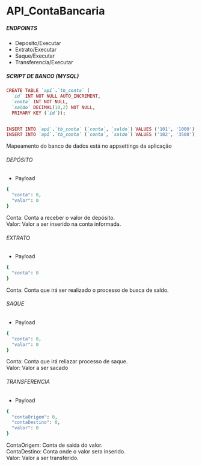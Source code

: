 # API_ContaBancaria

##### ENDPOINTS
- Deposito/Executar
- Extrato/Executar
- Saque/Executar
- Transferencia/Executar

##### SCRIPT DE BANCO (MYSQL)

```ruby
CREATE TABLE `api`.`tb_conta` (
  `id` INT NOT NULL AUTO_INCREMENT,
  `conta` INT NOT NULL,
  `saldo` DECIMAL(10,2) NOT NULL,
  PRIMARY KEY (`id`));


INSERT INTO `api`.`tb_conta` (`conta`, `saldo`) VALUES ('101', '1000');
INSERT INTO `api`.`tb_conta` (`conta`, `saldo`) VALUES ('102', '3500');
```

Mapeamento do banco de dados está no appsettings da aplicação

###### DEPÓSITO

- Payload
```ruby
{
  "conta": 0,
  "valor": 0
}
```

<p>
  Conta: Conta a receber o valor de depósito.<br />
  Valor: Valor a ser inserido na conta informada.
</p>

###### EXTRATO

- Payload
```ruby
{
  "conta": 0
}
```

<p>
  Conta: Conta que irá ser realizado o processo de busca de saldo.<br />
</p>

###### SAQUE

- Payload
```ruby
{
  "conta": 0,
  "valor": 0
}
```

<p>
  Conta: Conta que irá reliazar processo de saque.<br />
  Valor: Valor a ser sacado
</p>

###### TRANSFERENCIA

- Payload
```ruby
{
  "contaOrigem": 0,
  "contaDestino": 0,
  "valor": 0
}
```

<p>
  ContaOrigem: Conta de saida do valor.<br />
  ContaDestino: Conta onde o valor sera inserido.<br />
  Valor: Valor a ser transferido.
</p>
